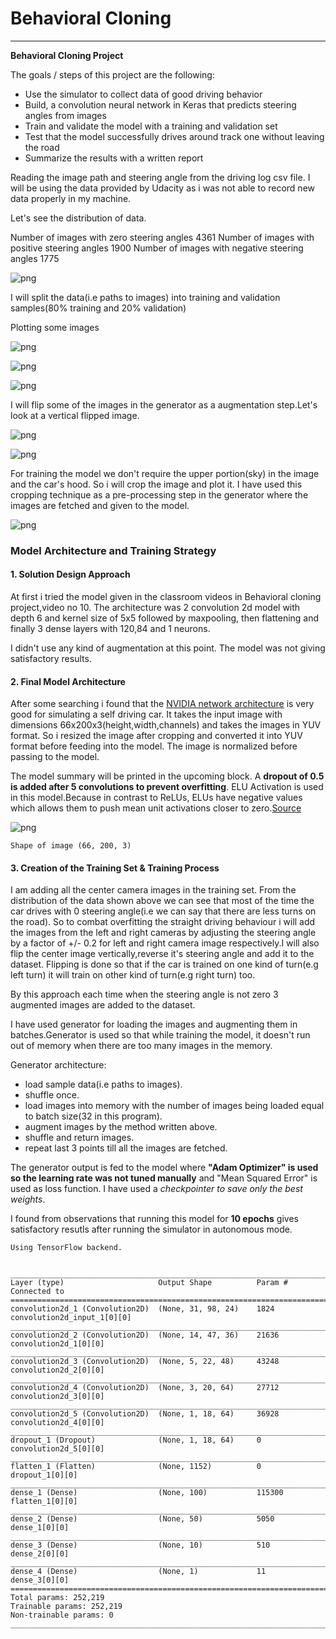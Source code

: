 

# **Behavioral Cloning** 

---

**Behavioral Cloning Project**

The goals / steps of this project are the following:
* Use the simulator to collect data of good driving behavior
* Build, a convolution neural network in Keras that predicts steering angles from images
* Train and validate the model with a training and validation set
* Test that the model successfully drives around track one without leaving the road
* Summarize the results with a written report


Reading the image path and steering angle from the driving log csv file. I will be using the data provided by Udacity as i was not able to record new data properly in my machine.


Let's see the distribution of data.


Number of images with zero steering angles 4361
Number of images with positive steering angles 1900
Number of images with negative steering angles 1775



![png](./writeup-files/output_4_1.png)


I will split the data(i.e paths to images) into training and validation samples(80% training and 20% validation)



Plotting some images




![png](./writeup-files/output_8_0.png)



![png](./writeup-files/output_8_1.png)



![png](./writeup-files/output_8_2.png)


I will flip some of the images in the generator as a augmentation step.Let's look at a vertical flipped image.


![png](./writeup-files/output_10_0.png)



![png](./writeup-files/output_10_1.png)


For training the model we don't require the upper portion(sky) in the image and the car's hood. So i will crop the image and plot it. I have used this cropping technique as a pre-processing step in the generator where the images are fetched and given to the model.



![png](./writeup-files/output_12_0.png)


### Model Architecture and Training Strategy

#### 1. Solution Design Approach

At first i tried the model given in the classroom videos in Behavioral cloning project,video no 10. The architecture was 2 convolution 2d model with depth 6 and kernel size of 5x5 followed by maxpooling, then flattening and finally 3 dense layers with 120,84 and 1 neurons.

I didn't use any kind of augmentation at this point. The model was not giving satisfactory results.

#### 2. Final Model Architecture

After some searching i found that the [NVIDIA network architecture](https://images.nvidia.com/content/tegra/automotive/images/2016/solutions/pdf/end-to-end-dl-using-px.pdf)  is very good for simulating a self driving car. It takes the input image with dimensions 66x200x3(height,width,channels) and takes the images in YUV format. So i resized the image after cropping and converted it into YUV format before feeding into the model.
The image is normalized before passing to the model.

The model summary will be printed in the upcoming block.
A **dropout of 0.5 is added after 5 convolutions to prevent overfitting**.
ELU Activation is used in this model.Because in contrast to ReLUs, ELUs have negative
values which allows them to push mean unit activations closer to zero.[Source](http://image-net.org/challenges/posters/JKU_EN_RGB_Schwarz_poster.pdf)




![png](./writeup-files/output_14_0.png)


    Shape of image (66, 200, 3)


#### 3. Creation of the Training Set & Training Process

I am adding all the center camera images in the training set.
From the distribution of the data shown above we can see that most of the time the car drives with 0 steering angle(i.e we can say that there are less turns on the road). So to combat overfitting the straight driving behaviour i will add the images from the left and right cameras by adjusting the steering angle by a factor of +/- 0.2 for left and right camera image respectively.I will also flip the center image vertically,reverse it's steering angle and add it to the dataset. Flipping is done so that if the car is trained on one kind of turn(e.g left turn) it will train on other kind of turn(e.g right turn) too.

By this approach each time when the steering angle is not zero 3 augmented images are added to the dataset.

I have used generator for loading the images and augmenting them in batches.Generator is used so that while training the model, it doesn't run out of memory when there are too many images in the memory.

Generator architecture:
* load sample data(i.e paths to images).
* shuffle once.
* load images into memory with the number of images being loaded equal to batch size(32 in this program).
* augment images by the method written above.
* shuffle and return images.
* repeat last 3 points till all the images are fetched.

The generator output is fed to the model where **"Adam Optimizer" is used so the learning rate was not tuned manually** and "Mean Squared Error" is used as loss function. I have used a *checkpointer to save only the best weights*.

I found from observations that running this model for **10 epochs** gives satisfactory resutls after running the simulator in autonomous mode.



    Using TensorFlow backend.


    ____________________________________________________________________________________________________
    Layer (type)                     Output Shape          Param #     Connected to                     
    ====================================================================================================
    convolution2d_1 (Convolution2D)  (None, 31, 98, 24)    1824        convolution2d_input_1[0][0]      
    ____________________________________________________________________________________________________
    convolution2d_2 (Convolution2D)  (None, 14, 47, 36)    21636       convolution2d_1[0][0]            
    ____________________________________________________________________________________________________
    convolution2d_3 (Convolution2D)  (None, 5, 22, 48)     43248       convolution2d_2[0][0]            
    ____________________________________________________________________________________________________
    convolution2d_4 (Convolution2D)  (None, 3, 20, 64)     27712       convolution2d_3[0][0]            
    ____________________________________________________________________________________________________
    convolution2d_5 (Convolution2D)  (None, 1, 18, 64)     36928       convolution2d_4[0][0]            
    ____________________________________________________________________________________________________
    dropout_1 (Dropout)              (None, 1, 18, 64)     0           convolution2d_5[0][0]            
    ____________________________________________________________________________________________________
    flatten_1 (Flatten)              (None, 1152)          0           dropout_1[0][0]                  
    ____________________________________________________________________________________________________
    dense_1 (Dense)                  (None, 100)           115300      flatten_1[0][0]                  
    ____________________________________________________________________________________________________
    dense_2 (Dense)                  (None, 50)            5050        dense_1[0][0]                    
    ____________________________________________________________________________________________________
    dense_3 (Dense)                  (None, 10)            510         dense_2[0][0]                    
    ____________________________________________________________________________________________________
    dense_4 (Dense)                  (None, 1)             11          dense_3[0][0]                    
    ====================================================================================================
    Total params: 252,219
    Trainable params: 252,219
    Non-trainable params: 0
    ____________________________________________________________________________________________________





